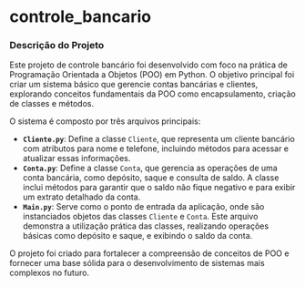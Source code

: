 # controle_bancario

### Descrição do Projeto

Este projeto de controle bancário foi desenvolvido com foco na prática de Programação Orientada a Objetos (POO) em Python. O objetivo principal foi criar um sistema básico que gerencie contas bancárias e clientes, explorando conceitos fundamentais da POO como encapsulamento, criação de classes e métodos.

O sistema é composto por três arquivos principais:
- **`Cliente.py`**: Define a classe `Cliente`, que representa um cliente bancário com atributos para nome e telefone, incluindo métodos para acessar e atualizar essas informações.
- **`Conta.py`**: Define a classe `Conta`, que gerencia as operações de uma conta bancária, como depósito, saque e consulta de saldo. A classe inclui métodos para garantir que o saldo não fique negativo e para exibir um extrato detalhado da conta.
- **`Main.py`**: Serve como o ponto de entrada da aplicação, onde são instanciados objetos das classes `Cliente` e `Conta`. Este arquivo demonstra a utilização prática das classes, realizando operações básicas como depósito e saque, e exibindo o saldo da conta.

O projeto foi criado para fortalecer a compreensão de conceitos de POO e fornecer uma base sólida para o desenvolvimento de sistemas mais complexos no futuro.
